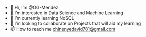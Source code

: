 - 👋 Hi, I’m @OG-Mendez
- 👀 I’m interested in Data Science and Machine Learning 
- 🌱 I’m currently learning NoSQL
- 💞️ I’m looking to collaborate on Projects that will aid my learning 
- 📫 How to reach me chinenyedavid781@gmail.com 

<!---
OG-Mendez/OG-Mendez is a ✨ special ✨ repository because its `README.md` (this file) appears on your GitHub profile.
You can click the Preview link to take a look at your changes.
--->
